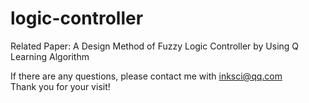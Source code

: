 # logic-controller
Related Paper: A Design Method of Fuzzy Logic Controller by Using Q Learning Algorithm  

If there are any questions, please contact me with inksci@qq.com  
Thank you for your visit!  
